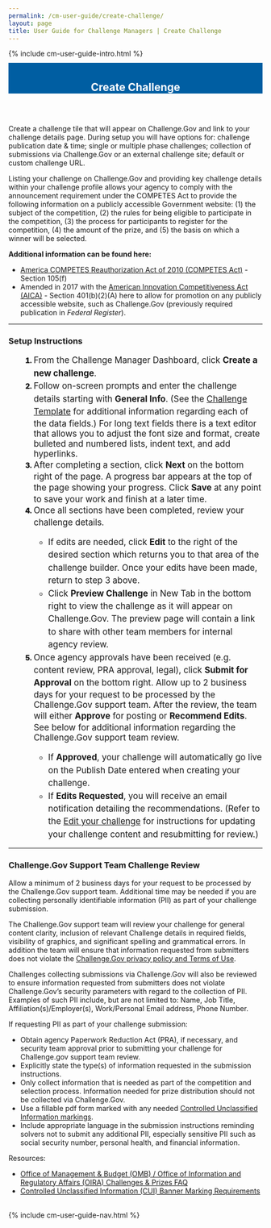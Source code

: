 ```yaml
---
permalink: /cm-user-guide/create-challenge/
layout: page
title: User Guide for Challenge Managers | Create Challenge
---
```

<div class="row">
  <div class="col-sm-12">{% include cm-user-guide-intro.html %}</div>
</div>
<div class="row" style="padding-top: 10px; padding-bottom: 30px;">
  <div class="col-sm-12" style="padding-top: 6px; background-color: #005ea2; color: #ffffff; text-align: center;">
    <h2>Create Challenge</h2>
  </div>
</div>
<div class="row">
  <div class="col-sm-7">
    <p>Create a challenge tile that will appear on Challenge.Gov and link to your challenge details page. During setup you will have options for: challenge publication date & time; single or multiple phase challenges; collection of submissions via Challenge.Gov or an external challenge site; default or custom challenge URL.</p>
    <p>Listing your challenge on Challenge.Gov and providing key challenge details within your challenge profile allows your agency to comply with the announcement requirement under the COMPETES Act to provide the following information on a publicly accessible Government website: (1) the subject of the competition, (2) the rules for being eligible to participate in the competition, (3) the process for participants to register for the competition, (4) the amount of the prize, and (5) the basis on which a winner will be selected.</p>
    <p><strong>Additional information can be found here:</strong></p>
    <ul>
      <li><a href="https://www.congress.gov/111/plaws/publ358/PLAW-111publ358.pdf" target="_blank">America COMPETES Reauthorization Act of 2010 (COMPETES Act)</a> - Section 105(f)</li>
<li>Amended in 2017 with the <a href="https://www.congress.gov/bill/114th-congress/senate-bill/3084/text" target="_blank">American Innovation Competitiveness Act (AICA)</a> - Section 401(b)(2)(A) here to allow for promotion on any publicly accessible website, such as Challenge.Gov (previously required publication in <i>Federal Register</i>).</li>
    </ul>
    <hr>
    <h3>Setup Instructions</h3>
    <ol style="padding-left: 50px;">
      <li style="font-weight:900;"><span style="font-size: 1.06rem; line-height: 1.5; font-weight: 400;">From the Challenge Manager Dashboard, click <b>Create a new challenge</b>.</span></li>
      <li style="font-weight:900;"><span style="font-size: 1.06rem; line-height: 1.5; font-weight: 400;">Follow on-screen prompts and enter the challenge details starting with <b>General Info</b>. (See the <a href="https://www.google.com/url?q=https://portal.challenge.gov/pdfs/creating_new_challenge-2bacf3110244f70dbc8d0f0cd2369aad.pdf?vsn%3Dd&sa=D&source=docs&ust=1686850045261503&usg=AOvVaw3go0HNMBeXrmdZj71zgEIN" target="_blank">Challenge Template</a> for additional information regarding each of the data fields.) For long text fields there is a text editor that allows you to adjust the font size and format, create bulleted and numbered lists, indent text, and add hyperlinks.</span></li>
      <li style="font-weight:900;"><span style="font-size: 1.06rem; line-height: 1.5; font-weight: 400;">After completing a section, click <b>Next</b> on the bottom right of the page. A progress bar appears at the top of the page showing your progress. Click <b>Save</b> at any point to save your work and finish at a later time.</span></li>
      <li style="font-weight:900;"><span style="font-size: 1.06rem; line-height: 1.5; font-weight: 400;">Once all sections have been completed, review your challenge details.
        <ul>
          <li> If edits are needed, click <b>Edit</b> to the right of the desired section which returns you to that area of the challenge builder. Once your edits have been made, return to step 3 above.</li>
          <li>Click <b>Preview Challenge</b> in New Tab in the bottom right to view the challenge as it will appear on Challenge.Gov. The preview page will contain a link to share with other team members for internal agency review.</li>
        </ul>
        </span></li>
      <li style="font-weight:900;"><span style="font-size: 1.06rem; line-height: 1.5; font-weight: 400;">Once agency approvals have been received (e.g. content review, PRA approval, legal), click <strong>Submit for Approval</strong> on the bottom right.  Allow up to 2 business days for your request to be processed by the Challenge.Gov support team. After the review, the team will either <strong>Approve</strong> for posting or <strong>Recommend Edits</strong>. See below for additional information regarding the Challenge.Gov support team review.
        <ul>
          <li> If <b>Approved</b>, your challenge will automatically go live on the Publish Date entered when creating your challenge.</li>
          <li>If <b>Edits Requested</b>, you will receive an email notification detailing the recommendations. (Refer to the <a href="https://www.challenge.gov/cm-user-guide/edit-draft-challenge/">Edit your challenge</a> for instructions for updating your challenge content and resubmitting for review.)</li>
        </ul>
        </span></li>
    </ol>
    <hr>
    <h3>Challenge.Gov Support Team Challenge Review</h3>
    <p>Allow a minimum of 2 business days for your request to be processed by the Challenge.Gov support team.  Additional time may be needed if you are collecting personally identifiable information (PII) as part of your challenge submission.</p>


<p>The Challenge.Gov support team will review your challenge for general content clarity, inclusion of relevant Challenge details in required fields, visibility of graphics, and significant spelling and grammatical errors. In addition the team will ensure that information requested from submitters does not violate the <a href="https://www.challenge.gov/privacy-policy/">Challenge.Gov privacy policy and Terms of Use</a>.</p>


<p>Challenges collecting submissions via Challenge.Gov will also be reviewed to ensure information requested from submitters does not violate Challenge.Gov’s security parameters with regard to the collection of PII. Examples of such PII include, but are not limited to: Name, Job Title, Affiliation(s)/Employer(s), Work/Personal Email address, Phone Number.  
</p>

<p>If requesting PII as part of your challenge submission:</p>
<ul>
  <li>Obtain agency Paperwork Reduction Act (PRA), if necessary, and security team approval prior to submitting your challenge for Challenge.gov support team review.</li>
  <li>Explicitly state the type(s) of information requested in the submission instructions.</li>
  <li>Only collect information that is needed as part of the competition and selection process. Information needed for prize distribution should not be collected via Challenge.Gov.</li>
  <li>Use a fillable pdf form marked with any needed <a href="https://www.archives.gov/files/cui/documents/20161206-cui-marking-handbook-v1-1-20190524.pdf">Controlled Unclassified Information markings</a>.</li>
  <li>Include appropriate language in the submission instructions reminding solvers not to submit any additional PII, especially sensitive PII such as social security number, personal health, and financial information.</li>
</ul>

<p>Resources:</p>
<ul>
  <li><a href="https://www.challenge.gov/assets/document-library/OIRA%20Challenge%20and%20Prizes%20FAQS.pdf">Office of Management & Budget (OMB) / Office of Information and Regulatory Affairs (OIRA) Challenges & Prizes FAQ</a></li>
  <li><a href="https://www.archives.gov/cui/registry/category-detail/privacy.html#authority-list">Controlled Unclassified Information (CUI) Banner Marking Requirements</a></li>
</ul>

  </div>
  <div class="col-sm-1">&nbsp;</div>
  <div class="col-sm-4"> {% include cm-user-guide-nav.html %} </div>
</div>
